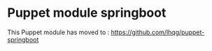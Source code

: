 # Puppet module springboot

This Puppet module has moved to :
   https://github.com/lhqg/puppet-springboot

